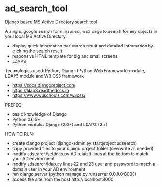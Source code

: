 # ad_search_tool
Django based MS Active Directory search tool

A single, google search form inspired, web page to search for any objects in your local MS Active Directory. 
- display quick information per search result and detailed information by clicking the search result
- responsive HTML template for big and small screens
- LDAPS

Technologies used: Python, Django (Python Web Framework) module, LDAP3 module and W3 CSS framework
- https://docs.djangoproject.com
- https://ldap3.readthedocs.io
- https://www.w3schools.com/w3css/

PREREQ:
- basic knowledge of Django
- Python 3.6.5+
- Python modules Django (2.0+) and LDAP3 (2.+)

HOW TO RUN:
- create django project (django-admin.py startproject adsearch)
- copy provided files to your django project folder (overwrite as needed)
- modify adsearch/settings.py AD related lines at the bottom to match your AD environment
- modify adsearch/ldap.py lines 22 and 23 user and password to match a domain user in your AD environment
- run django server (python manage.py runserver 0.0.0.0:8000)
- access the site from the host http://localhost:8000
